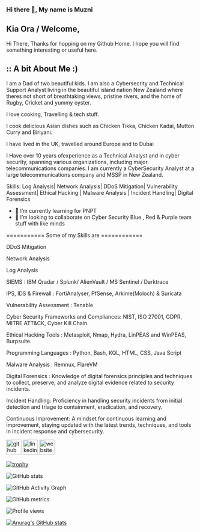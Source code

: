 ### Hi there 👋, My name is Muzni
## Kia Ora / Welcome,
Hi There, Thanks for hopping on my Github Home. I hope you will find something interesting or useful here. 

## :: A bit About Me :) <br>
<p> I am a Dad of two beautiful kids. I am also a Cybersecrity and Technical Support Analyst living in the beautiful island nation New Zealand where theres not short of breathtaking views, pristine rivers, and the home of Rugby, Cricket and yummy oyster. <br>
<p> I love cooking, Travelling & tech stuff. <br>
<p> I cook delicious Asian dishes such as Chicken Tikka, Chicken Kadai, Mutton Curry and Biriyani.<br>
<p> I have lived in the UK, travelled around Europe and to Dubai <br>
<p> I Have over 10 years ofexperience as a Technical Analyst and in cyber security, spanning various organizations, including major telecommunications companies. I am currently a CyberSecurity Analyst at a large telecommunications company and MSSP in New Zealand. <br> </p> 

Skills: Log Analysis| Network Analysis| DDoS Mitigation| Vulnerability Assessment| Ethical Hacking | Malware Analysis | Incident Handling| Digital Forensics <br>

- 🌱 I’m currently learning for PNPT 
- 👯 I’m looking to collaborate on Cyber Security Blue , Red & Purple team stuff with like minds


=========== Some of my Skills are ============
<p> DDoS Mitigation <br>
<p>Network Analysis <br>
<p>Log Analysis <br>
<p>SIEMS : IBM Qradar / Splunk/ AlienVault / MS Sentinel / Darktrace <br> 
<p>IPS, IDS & Firewall : FortiAnalyser, PfSense, Arkime(Moloch) & Suricata <br>
<p>Vulnerability Assessment : Tenable  <br>
<p>Cyber Security Frameworks and Compliances: NIST, ISO 27001, GDPR, MITRE ATT&CK, Cyber Kill Chain. <br>
<p>Ethical Hacking Tools : Metasploit, Nmap, Hydra, LinPEAS and WinPEAS, Burpsuite. <br>
<p>Programming Languages : Python, Bash, KQL, HTML, CSS, Java Script <br>
<p>Malware Analysis : Remnux, FlareVM <br>
<p>Digital Forensics : Knowledge of digital forensics principles and techniques to collect, preserve, and analyze digital evidence related to security incidents. <br>
<p>Incident Handling: Proficiency in handling security incidents from initial detection and triage to containment, eradication, and recovery. <br>
<p>Continuous Improvement: A mindset for continuous learning and improvement, staying updated with the latest trends, techniques, and tools in incident response and cybersecurity. <br> </p>

[<img src='https://cdn.jsdelivr.net/npm/simple-icons@3.0.1/icons/github.svg' alt='github' height='40'>](https://github.com/https://github.com/muzable)  [<img src='https://cdn.jsdelivr.net/npm/simple-icons@3.0.1/icons/linkedin.svg' alt='linkedin' height='40'>](https://www.linkedin.com/in/https://github.com/muzable/)  [<img src='https://cdn.jsdelivr.net/npm/simple-icons@3.0.1/icons/icloud.svg' alt='website' height='40'>](https://www.muzable.net/)  

[![trophy](https://github-profile-trophy.vercel.app/?muzable=https://github.com/muzable)](https://github.com/ryo-ma/github-profile-trophy)

![GitHub stats](https://github-readme-stats.vercel.app/api?muzable=https://github.com/muzable&show_icons=true)  

![GitHub Activity Graph](https://activity-graph.herokuapp.com/graph?muzable=https://github.com/muzable)  

![GitHub metrics](https://metrics.lecoq.io/https://github.com/muzable)  

![Profile views](https://gpvc.arturio.dev/https://github.com/muzable)  


[![Anurag's GitHub stats](https://github-readme-stats.vercel.app/api?username=muzable)](https://github.com/anuraghazra/github-readme-stats)
